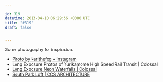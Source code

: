 ```yaml
---

id: 319
datetime: 2013-04-10 06:29:56 +0000 UTC
title: "#319"
draft: false


---
```


Some photography for inspiration. 

 
 * [Photo by karlthefog • Instagram](http://instagram.com/p/X5f8MLAMA3/)
 * [Long Exposure Photos of Yurikamome High Speed Rail Transit | Colossal](http://www.thisiscolossal.com/2011/08/high-speed-photos-of-yurikamome-rail-transit/)
 * [Long Exposure Neon Waterfalls | Colossal](http://www.thisiscolossal.com/2013/04/long-exposure-neon-waterfalls/)
 * [South Park Loft | CCS ARCHITECTURE](http://ccs-architecture.com/portfolio/south-park-loft/)



